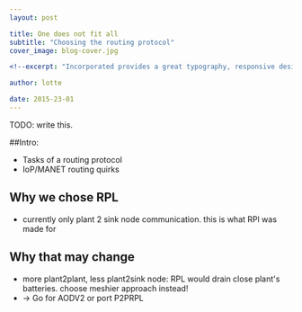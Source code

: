 ```yaml
---
layout: post

title: One does not fit all
subtitle: "Choosing the routing protocol"
cover_image: blog-cover.jpg

<!--excerpt: "Incorporated provides a great typography, responsive design, author details, semantic markup and more." -->

author: lotte

date: 2015-23-01
---
```


TODO: write this.

##Intro:
- Tasks of a routing protocol
- IoP/MANET routing quirks

## Why we chose RPL
- currently only plant 2 sink node communication. this is what RPl was made for

## Why that may change
- more plant2plant, less plant2sink node: RPL would drain close plant's batteries. choose meshier approach instead!
- -> Go for AODV2 or port P2PRPL